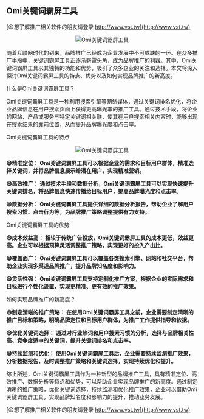 ## **Omi关键词霸屏工具**

[😍想了解推广相关软件的朋友请登录 http://www.vst.tw](http://www.vst.tw)

 <center><img src="https://vst.tw/MP4/tuiguang/png/8.png" alt="Omi关键词霸屏工具"></center>

随着互联网时代的到来，品牌推广已经成为企业发展中不可或缺的一环。在众多推广手段中，关键词霸屏工具正逐渐崭露头角，成为品牌推广的利器。其中，Omi关键词霸屏工具以其独特的功能和优势，吸引了众多企业的关注和选择。本文将深入探讨Omi关键词霸屏工具的特点、优势以及如何实现品牌推广的新高度。

什么是Omi关键词霸屏工具？

Omi关键词霸屏工具是一种利用搜索引擎等网络媒体，通过关键词排名优化，将企业品牌信息在用户搜索页面上获得更高曝光率的推广工具。通过技术手段，将企业的网站、产品或服务与特定关键词相关联，使其在用户搜索相关内容时，能够出现在搜索结果的靠前位置，从而提升品牌曝光度和点击率。

Omi关键词霸屏工具的特点

 <center><img src="https://vst.tw/MP4/tuiguang/png/6.png" alt="Omi关键词霸屏工具"></center>

**😄精准定位： Omi关键词霸屏工具可以根据企业的需求和目标用户群体，精准选择关键词，并将品牌信息展示给潜在用户，实现精准营销。**

**😄高效推广： 通过技术手段和数据分析，Omi关键词霸屏工具可以实现快速提升关键词排名，将品牌信息快速传播给目标用户，提高品牌曝光度和点击率。**

**😄数据分析： Omi关键词霸屏工具提供详细的数据分析报告，帮助企业了解用户搜索习惯、点击行为等，为品牌推广策略调整提供有力支持。**

Omi关键词霸屏工具的优势

**😄成本效益高： 相较于传统广告投放，Omi关键词霸屏工具的成本更低，效益更高。企业可以根据预算灵活调整推广策略，实现更好的投入产出比。**

**😄覆盖面广： Omi关键词霸屏工具可以覆盖各类搜索引擎、网站和社交平台，帮助企业实现多渠道品牌推广，提升品牌知名度和影响力。**

**😄灵活性强： Omi关键词霸屏工具支持定制化推广方案，根据企业的实际需求和目标进行个性化设置，实现更精准、更有效的推广效果。**

如何实现品牌推广的新高度？

**😄制定清晰的推广策略： 在使用Omi关键词霸屏工具之前，企业需要制定清晰的推广目标和策略，明确品牌定位和目标用户群体，为推广工作提供指导和依据。**

**😄优化关键词选择： 通过对行业热词和用户搜索习惯的分析，选择与品牌相关性高、竞争度适中的关键词，提升关键词排名和点击率。**

**😄持续监测和优化： 使用Omi关键词霸屏工具后，企业需要持续监测推广效果，分析数据报告，及时调整推广策略和关键词选择，实现持续优化和提升。**

综上所述，Omi关键词霸屏工具作为一种新型的品牌推广工具，具有精准定位、高效推广、数据分析等特点和优势，可以帮助企业实现品牌推广的新高度。通过制定清晰的推广策略，优化关键词选择，持续监测和优化推广效果，企业可以借助Omi关键词霸屏工具，实现品牌知名度和影响力的提升，推动业务发展。

[😍想了解推广相关软件的朋友请登录 http://www.vst.tw](http://www.vst.tw)



